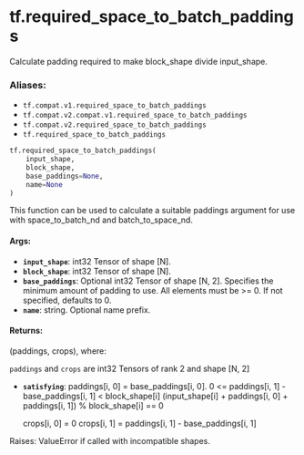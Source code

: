 <div itemscope itemtype="http://developers.google.com/ReferenceObject">
<meta itemprop="name" content="tf.required_space_to_batch_paddings" />
<meta itemprop="path" content="Stable" />
</div>

# tf.required_space_to_batch_paddings

Calculate padding required to make block_shape divide input_shape.

### Aliases:

* `tf.compat.v1.required_space_to_batch_paddings`
* `tf.compat.v2.compat.v1.required_space_to_batch_paddings`
* `tf.compat.v2.required_space_to_batch_paddings`
* `tf.required_space_to_batch_paddings`

``` python
tf.required_space_to_batch_paddings(
    input_shape,
    block_shape,
    base_paddings=None,
    name=None
)
```

<!-- Placeholder for "Used in" -->

This function can be used to calculate a suitable paddings argument for use
with space_to_batch_nd and batch_to_space_nd.

#### Args:


* <b>`input_shape`</b>: int32 Tensor of shape [N].
* <b>`block_shape`</b>: int32 Tensor of shape [N].
* <b>`base_paddings`</b>: Optional int32 Tensor of shape [N, 2].  Specifies the minimum
  amount of padding to use.  All elements must be >= 0.  If not specified,
  defaults to 0.
* <b>`name`</b>: string.  Optional name prefix.


#### Returns:

(paddings, crops), where:

`paddings` and `crops` are int32 Tensors of rank 2 and shape [N, 2]

* <b>`satisfying`</b>: 
    paddings[i, 0] = base_paddings[i, 0].
    0 <= paddings[i, 1] - base_paddings[i, 1] < block_shape[i]
    (input_shape[i] + paddings[i, 0] + paddings[i, 1]) % block_shape[i] == 0

    crops[i, 0] = 0
    crops[i, 1] = paddings[i, 1] - base_paddings[i, 1]

Raises: ValueError if called with incompatible shapes.